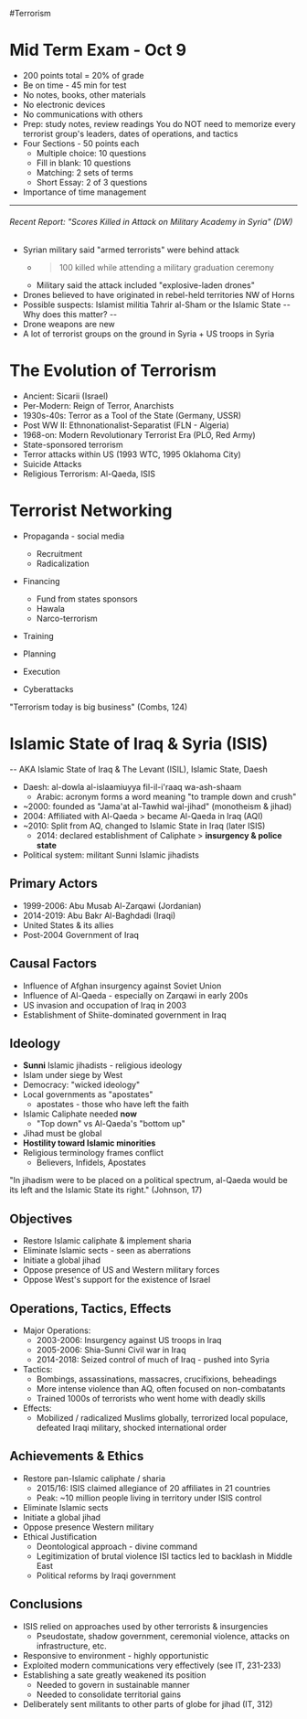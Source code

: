 #Terrorism
# Mid Term Exam - Oct 9
- 200 points total = 20% of grade
- Be on time - 45 min for test
- No notes, books, other materials
- No electronic devices
- No communications with others
- Prep: study notes, review readings
You do NOT need to memorize every terrorist group's leaders, dates of operations, and tactics
- Four Sections - 50 points each
	- Multiple choice: 10 questions
	- Fill in blank: 10 questions
	- Matching: 2 sets of terms
	- Short Essay: 2 of 3 questions
- Importance of time management
-- --
###### Recent Report: "Scores Killed in Attack on Military Academy in Syria" (DW)
- Syrian military said "armed terrorists" were behind attack
	- >100 killed while attending a military graduation ceremony
	- Military said the attack included "explosive-laden drones"
- Drones believed to have originated in rebel-held territories NW of Horns
- Possible suspects: Islamist militia Tahrir al-Sham or the Islamic State
-- Why does this matter? --
- Drone weapons are new
- A lot of terrorist groups on the ground in Syria + US troops in Syria

# The Evolution of Terrorism
- Ancient: Sicarii (Israel)
- Per-Modern: Reign of Terror, Anarchists
- 1930s-40s: Terror as a Tool of the State (Germany, USSR)
- Post WW II: Ethnonationalist-Separatist (FLN - Algeria)
- 1968-on: Modern Revolutionary Terrorist Era (PLO, Red Army)
- State-sponsored terrorism
- Terror attacks within US (1993 WTC, 1995 Oklahoma City)
- Suicide Attacks
- Religious Terrorism: Al-Qaeda, ISIS

# Terrorist Networking
- Propaganda - social media
	- Recruitment
	- Radicalization
- Financing
	- Fund from states sponsors
	- Hawala
	- Narco-terrorism

- Training
- Planning
- Execution
- Cyberattacks

"Terrorism today is big business" (Combs, 124)

# Islamic State of Iraq & Syria (ISIS)
-- AKA Islamic State of Iraq & The Levant (ISIL), Islamic State, Daesh
- Daesh: al-dowla al-islaamiuyya fil-il-i'raaq wa-ash-shaam
	- Arabic: acronym forms a word meaning "to trample down and crush"
- ~2000: founded as "Jama'at al-Tawhid wal-jihad" (monotheism & jihad)
- 2004: Affiliated with Al-Qaeda > became Al-Qaeda in Iraq (AQI)
- ~2010: Split from AQ, changed to Islamic State in Iraq (later ISIS)
	- 2014: declared establishment of Caliphate > **insurgency & police state**
- Political system: militant Sunni Islamic jihadists

## Primary Actors
- 1999-2006: Abu Musab Al-Zarqawi (Jordanian)
- 2014-2019: Abu Bakr Al-Baghdadi (Iraqi)
- United States & its allies
- Post-2004 Government of Iraq

## Causal Factors
- Influence of Afghan insurgency against Soviet Union
- Influence of Al-Qaeda - especially on Zarqawi in early 200s
- US invasion and occupation of Iraq in 2003
- Establishment of Shiite-dominated government in Iraq

## Ideology
- **Sunni** Islamic jihadists - religious ideology
- Islam under siege by West
- Democracy: "wicked ideology"
- Local governments as "apostates"
	- apostates - those who have left the faith
- Islamic Caliphate needed **now**
	- "Top down" vs Al-Qaeda's "bottom up"
- Jihad must be global
- **Hostility toward Islamic minorities**
- Religious terminology frames conflict
	- Believers, Infidels, Apostates

"In jihadism were to be placed on a political spectrum, al-Qaeda would be its left and the Islamic State its right." (Johnson, 17)

## Objectives
- Restore Islamic caliphate & implement sharia
- Eliminate Islamic sects - seen as aberrations
- Initiate a global jihad
- Oppose presence of US and Western military forces
- Oppose West's support for the existence of Israel

## Operations, Tactics, Effects
- Major Operations:
	- 2003-2006: Insurgency against US troops in Iraq
	- 2005-2006: Shia-Sunni Civil war in Iraq
	- 2014-2018: Seized control of much of Iraq - pushed into Syria
- Tactics:
	- Bombings, assassinations, massacres, crucifixions, beheadings
	- More intense violence than AQ, often focused on non-combatants
	- Trained 1000s of terrorists who went home with deadly skills
- Effects:
	- Mobilized / radicalized Muslims globally, terrorized local populace, defeated Iraqi military, shocked international order

## Achievements & Ethics
- Restore pan-Islamic caliphate / sharia
	- 2015/16: ISIS claimed allegiance of 20 affiliates in 21 countries
	- Peak: ~10 million people living in territory under ISIS control
- Eliminate Islamic sects
- Initiate a global jihad
- Oppose presence Western military
- Ethical Justification
	- Deontological approach - divine command
	- Legitimization of brutal violence ISI tactics led to backlash in Middle East
	- Political reforms by Iraqi government

## Conclusions
- ISIS relied on approaches used by other terrorists & insurgencies
	- Pseudostate, shadow government, ceremonial violence, attacks on infrastructure, etc.
- Responsive to environment - highly opportunistic
- Exploited modern communications very effectively (see IT, 231-233)
- Establishing a sate greatly weakened its position
	- Needed to govern in sustainable manner
	- Needed to consolidate territorial gains
- Deliberately sent militants to other parts of globe for jihad (IT, 312)